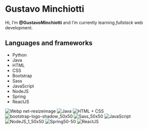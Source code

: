  # Gustavo Minchiotti
  Hi, I’m **@GustavoMinchiotti** and I’m currently learning *fullstack* web development.
## Languages and frameworks
- Python 
- Java
- HTML
- CSS
- Bootstrap
- Sass
- JavaScript
- NodeJS
- Spring
- ReactJS

![Webp net-resizeimage](https://user-images.githubusercontent.com/102749844/173351636-af5fb95b-ab48-421f-9dd0-0f162e9d4550.png) 
![Java](https://user-images.githubusercontent.com/102749844/173580987-89f908d8-dc3e-4e0c-ab41-6761e27963c1.png)
![HTML + CSS](https://user-images.githubusercontent.com/102749844/173581014-ac57c5d2-2305-479e-bab0-41aaba1a7c68.png)
![bootstrap-logo-shadow_50x50](https://user-images.githubusercontent.com/102749844/189774543-3df56ea8-56d1-40cc-a4c7-ee68ff1fd365.png)
![Sass_50x50](https://user-images.githubusercontent.com/102749844/193303104-bd68f9c6-eae9-4005-a4e3-44efd4064e17.png)
![JavaScript](https://user-images.githubusercontent.com/102749844/173581498-7c666d1e-7d7d-4056-93d1-c8a8edde3e2e.png)
![NodeJS_1_50x50](https://user-images.githubusercontent.com/102749844/194075295-610fc6ef-cf82-4aa4-aa41-981aadd2d7c2.png)
![Spring50-50](https://user-images.githubusercontent.com/102749844/173581074-ad54cf4a-b169-4961-abbc-3cd2d5531843.png)
![ReactJS](https://user-images.githubusercontent.com/102749844/173581089-4feda16d-e92c-4667-8e9e-10bbc1764106.png)
